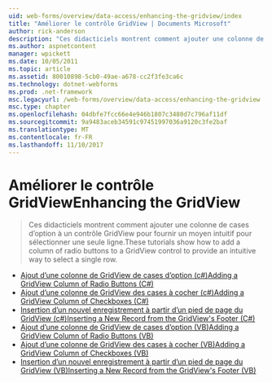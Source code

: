 ```yaml
---
uid: web-forms/overview/data-access/enhancing-the-gridview/index
title: "Améliorer le contrôle GridView | Documents Microsoft"
author: rick-anderson
description: "Ces didacticiels montrent comment ajouter une colonne de cases d’option à un contrôle GridView pour fournir un moyen intuitif pour sélectionner une seule ligne."
ms.author: aspnetcontent
manager: wpickett
ms.date: 10/05/2011
ms.topic: article
ms.assetid: 80010898-5cb0-49ae-a678-cc2f3fe3ca6c
ms.technology: dotnet-webforms
ms.prod: .net-framework
msc.legacyurl: /web-forms/overview/data-access/enhancing-the-gridview
msc.type: chapter
ms.openlocfilehash: 04dbfe7fcc66e4e946b1807c3480d7c796af11df
ms.sourcegitcommit: 9a9483aceb34591c97451997036a9120c3fe2baf
ms.translationtype: MT
ms.contentlocale: fr-FR
ms.lasthandoff: 11/10/2017
---
```

<a name="enhancing-the-gridview"></a><span data-ttu-id="165ca-103">Améliorer le contrôle GridView</span><span class="sxs-lookup"><span data-stu-id="165ca-103">Enhancing the GridView</span></span>
====================
> <span data-ttu-id="165ca-104">Ces didacticiels montrent comment ajouter une colonne de cases d’option à un contrôle GridView pour fournir un moyen intuitif pour sélectionner une seule ligne.</span><span class="sxs-lookup"><span data-stu-id="165ca-104">These tutorials show how to add a column of radio buttons to a GridView control to provide an intuitive way to select a single row.</span></span>


- [<span data-ttu-id="165ca-105">Ajout d’une colonne de GridView de cases d’option (c#)</span><span class="sxs-lookup"><span data-stu-id="165ca-105">Adding a GridView Column of Radio Buttons (C#)</span></span>](adding-a-gridview-column-of-radio-buttons-cs.md)
- [<span data-ttu-id="165ca-106">Ajout d’une colonne de GridView des cases à cocher (c#)</span><span class="sxs-lookup"><span data-stu-id="165ca-106">Adding a GridView Column of Checkboxes (C#)</span></span>](adding-a-gridview-column-of-checkboxes-cs.md)
- [<span data-ttu-id="165ca-107">Insertion d’un nouvel enregistrement à partir d’un pied de page du GridView (c#)</span><span class="sxs-lookup"><span data-stu-id="165ca-107">Inserting a New Record from the GridView's Footer (C#)</span></span>](inserting-a-new-record-from-the-gridview-s-footer-cs.md)
- [<span data-ttu-id="165ca-108">Ajout d’une colonne de GridView de cases d’option (VB)</span><span class="sxs-lookup"><span data-stu-id="165ca-108">Adding a GridView Column of Radio Buttons (VB)</span></span>](adding-a-gridview-column-of-radio-buttons-vb.md)
- [<span data-ttu-id="165ca-109">Ajout d’une colonne de GridView des cases à cocher (VB)</span><span class="sxs-lookup"><span data-stu-id="165ca-109">Adding a GridView Column of Checkboxes (VB)</span></span>](adding-a-gridview-column-of-checkboxes-vb.md)
- [<span data-ttu-id="165ca-110">Insertion d’un nouvel enregistrement à partir d’un pied de page du GridView (VB)</span><span class="sxs-lookup"><span data-stu-id="165ca-110">Inserting a New Record from the GridView's Footer (VB)</span></span>](inserting-a-new-record-from-the-gridview-s-footer-vb.md)
